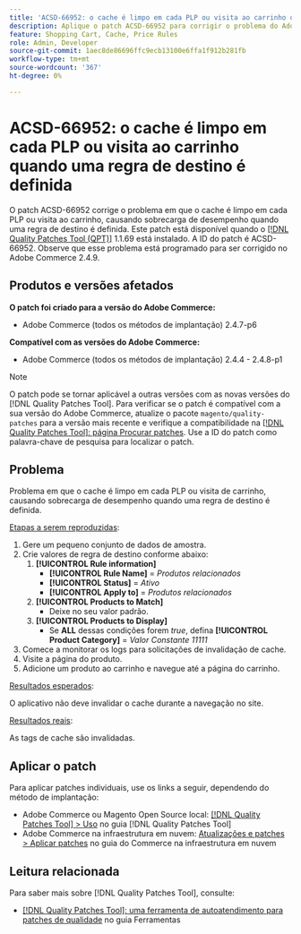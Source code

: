```yaml
---
title: 'ACSD-66952: o cache é limpo em cada PLP ou visita ao carrinho quando uma regra de destino é definida'
description: Aplique o patch ACSD-66952 para corrigir o problema do Adobe Commerce em que o cache foi limpo em cada PLP ou visita ao carrinho, causando sobrecarga desnecessária de desempenho, quando uma regra de destino foi definida.
feature: Shopping Cart, Cache, Price Rules
role: Admin, Developer
source-git-commit: 1aec8de86696ffc9ecb13100e6ffa1f912b281fb
workflow-type: tm+mt
source-wordcount: '367'
ht-degree: 0%

---
```



# ACSD-66952: o cache é limpo em cada PLP ou visita ao carrinho quando uma regra de destino é definida

O patch ACSD-66952 corrige o problema em que o cache é limpo em cada PLP ou visita ao carrinho, causando sobrecarga de desempenho quando uma regra de destino é definida. Este patch está disponível quando o [[!DNL Quality Patches Tool (QPT)]](/help/tools/quality-patches-tool/quality-patches-tool-to-self-serve-quality-patches.md) 1.1.69 está instalado. A ID do patch é ACSD-66952. Observe que esse problema está programado para ser corrigido no Adobe Commerce 2.4.9.

## Produtos e versões afetados

**O patch foi criado para a versão do Adobe Commerce:**

* Adobe Commerce (todos os métodos de implantação) 2.4.7-p6

**Compatível com as versões do Adobe Commerce:**

* Adobe Commerce (todos os métodos de implantação) 2.4.4 - 2.4.8-p1

>[!NOTE]
>
>O patch pode se tornar aplicável a outras versões com as novas versões do [!DNL Quality Patches Tool]. Para verificar se o patch é compatível com a sua versão do Adobe Commerce, atualize o pacote `magento/quality-patches` para a versão mais recente e verifique a compatibilidade na [[!DNL Quality Patches Tool]: página Procurar patches](https://experienceleague.adobe.com/tools/commerce-quality-patches/index.html). Use a ID do patch como palavra-chave de pesquisa para localizar o patch.

## Problema

Problema em que o cache é limpo em cada PLP ou visita de carrinho, causando sobrecarga de desempenho quando uma regra de destino é definida.

<u>Etapas a serem reproduzidas</u>:

1. Gere um pequeno conjunto de dados de amostra.
1. Crie valores de regra de destino conforme abaixo:
   1. **[!UICONTROL Rule information]**
      * **[!UICONTROL Rule Name]** = *Produtos relacionados*
      * **[!UICONTROL Status]** = *Ativo*
      * **[!UICONTROL Apply to]** = *Produtos relacionados*
   1. **[!UICONTROL Products to Match]**
      * Deixe no seu valor padrão.
   1. **[!UICONTROL Products to Display]**
      * Se **ALL** dessas condições forem *true*, defina **[!UICONTROL Product Category]** = *Valor Constante 11111*
1. Comece a monitorar os logs para solicitações de invalidação de cache.
1. Visite a página do produto.
1. Adicione um produto ao carrinho e navegue até a página do carrinho.

<u>Resultados esperados</u>:

O aplicativo não deve invalidar o cache durante a navegação no site.

<u>Resultados reais</u>:

As tags de cache são invalidadas.

## Aplicar o patch

Para aplicar patches individuais, use os links a seguir, dependendo do método de implantação:

* Adobe Commerce ou Magento Open Source local: [[!DNL Quality Patches Tool] > Uso](/help/tools/quality-patches-tool/usage.md) no guia [!DNL Quality Patches Tool]
* Adobe Commerce na infraestrutura em nuvem: [Atualizações e patches > Aplicar patches](https://experienceleague.adobe.com/docs/commerce-cloud-service/user-guide/develop/upgrade/apply-patches.html) no guia do Commerce na infraestrutura em nuvem

## Leitura relacionada

Para saber mais sobre [!DNL Quality Patches Tool], consulte:

* [[!DNL Quality Patches Tool]: uma ferramenta de autoatendimento para patches de qualidade](/help/tools/quality-patches-tool/quality-patches-tool-to-self-serve-quality-patches.md) no guia Ferramentas
